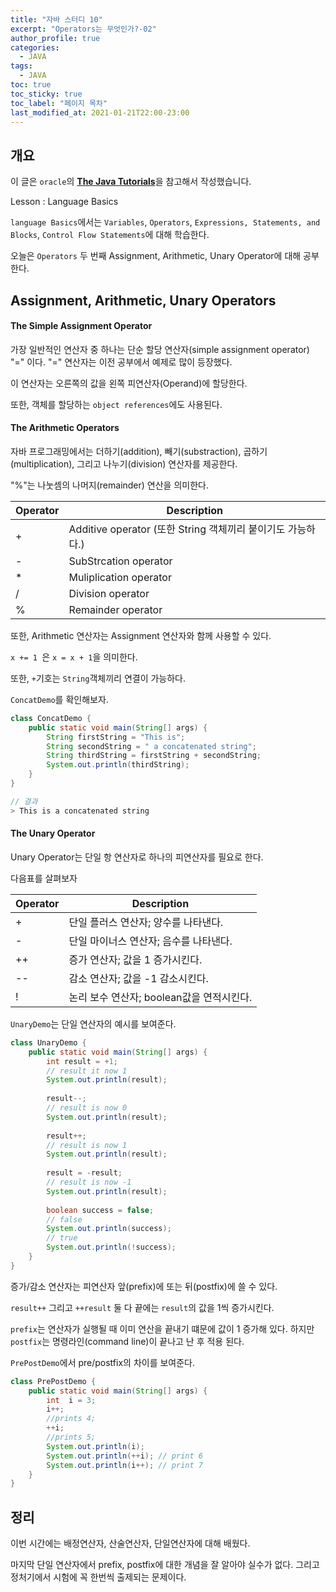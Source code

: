 ```yaml
---
title: "자바 스터디 10"
excerpt: "Operators는 무엇인가?-02"
author_profile: true
categories:
  - JAVA
tags:
  - JAVA
toc: true
toc_sticky: true
toc_label: "페이지 목차"
last_modified_at: 2021-01-21T22:00-23:00
---
```


## 개요

이 글은 ```oracle```의 [**The Java Tutorials**](https://docs.oracle.com/javase/tutorial/java/concepts/index.html)을 참고해서 작성했습니다.

Lesson : Language Basics

```language Basics```에서는 ```Variables```, ```Operators```, ```Expressions, Statements, and Blocks```, ```Control Flow Statements```에 대해 학습한다.

오늘은 ```Operators``` 두 번째 Assignment, Arithmetic, Unary Operator에 대해 공부한다.

## Assignment, Arithmetic, Unary Operators

#### The Simple Assignment Operator

가장 일반적인 연산자 중 하나는 단순 할당 연산자(simple assignment operator) "=" 이다. "=" 연산자는 이전 공부에서 예제로 많이 등장했다.

이 연산자는 오른쪽의 값을 왼쪽 피연산자(Operand)에 할당한다.

또한, 객체를 할당하는 ```object references```에도 사용된다.

#### The Arithmetic Operators

자바 프로그래밍에서는 더하기(addition), 빼기(substraction), 곱하기(multiplication), 그리고 나누기(division) 연산자를 제공한다.

"%"는 나눗셈의 나머지(remainder) 연산을 의미한다.

| Operator | Description                                                 |
| -------- | ----------------------------------------------------------- |
| +        | Additive operator (또한 String 객체끼리 붙이기도 가능하다.) |
| -        | SubStrcation operator                                       |
| *        | Muliplication operator                                      |
| /        | Division operator                                           |
| %        | Remainder operator                                          |

또한, Arithmetic 연산자는 Assignment 연산자와 함께 사용할 수 있다.

```x += 1 ```은 ```x = x + 1```을 의미한다. 

또한, ```+```기호는 ```String```객체끼리 연결이 가능하다.

```ConcatDemo```를 확인해보자.

```java
class ConcatDemo {
    public static void main(String[] args) {
        String firstString = "This is";
        String secondString = " a concatenated string";
        String thirdString = firstString + secondString;
        System.out.println(thirdString);
    }
}

// 결과
> This is a concatenated string
```

#### The Unary Operator

Unary Operator는 단일 항 연산자로 하나의 피연산자를 필요로 한다.

다음표를 살펴보자

| Operator | Description                               |
| -------- | ----------------------------------------- |
| +        | 단일 플러스 연산자; 양수를 나타낸다.      |
| -        | 단일 마이너스 연산자; 음수를 나타낸다.    |
| ++       | 증가 연산자; 값을 1 증가시킨다.           |
| --       | 감소 연산자; 값을 -1 감소시킨다.          |
| !        | 논리 보수 연산자; boolean값을 연적시킨다. |

```UnaryDemo```는 단일 연산자의 예시를 보여준다.

```java
class UnaryDemo {
    public static void main(String[] args) {
        int result = +1;
        // result it now 1
        System.out.println(result);
        
        result--;
        // result is now 0
        System.out.println(result);
        
        result++;
        // result is now 1
        System.out.println(result);
        
        result = -result;
        // result is now -1
        System.out.println(result);
        
        boolean success = false;
        // false
        System.out.println(success);
        // true
        System.out.println(!success);
    }
}
```

증가/감소 연산자는 피연산자 앞(prefix)에  또는 뒤(postfix)에 쓸 수 있다.

```result++``` 그리고 ```++result``` 둘 다 끝에는 ```result```의 값을 1씩 증가시킨다.

```prefix```는 연산자가 실행될 때 이미 연산을 끝내기 떄문에 값이 1 증가해 있다. 하지만 ```postfix```는 명령라인(command line)이 끝나고 난 후 적용 된다.

```PrePostDemo```에서 pre/postfix의 차이를 보여준다.

```java 
class PrePostDemo {
    public static void main(String[] args) {
        int  i = 3;
        i++;
        //prints 4;
        ++i;
        //prints 5;
        System.out.println(i);
        System.out.println(++i); // print 6
        System.out.println(i++); // print 7
    }
}
```

## 정리

이번 시간에는 배정연산자, 산술연산자, 단일연산자에 대해 배웠다.

마지막 단일 연산자에서 prefix, postfix에 대한 개념을 잘 알아야 실수가 없다. 그리고 정처기에서 시험에 꼭 한번씩 출제되는 문제이다.